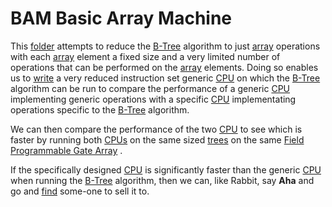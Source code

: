 # BAM Basic Array Machine

This [folder](https://en.wikipedia.org/wiki/File_folder) attempts to reduce the [B-Tree](https://en.wikipedia.org/wiki/B-tree) algorithm to just [array](https://en.wikipedia.org/wiki/Dynamic_array) operations
with each [array](https://en.wikipedia.org/wiki/Dynamic_array) element a fixed size and a very limited number of operations
that can be performed on the [array](https://en.wikipedia.org/wiki/Dynamic_array) elements.  Doing so enables us to [write](https://en.wikipedia.org/wiki/Write_(system_call)) a
very reduced instruction set generic [CPU](https://en.wikipedia.org/wiki/Central_processing_unit) on which the [B-Tree](https://en.wikipedia.org/wiki/B-tree) algorithm can be
run to compare the performance of a generic [CPU](https://en.wikipedia.org/wiki/Central_processing_unit) implementing generic operations
with a specific [CPU](https://en.wikipedia.org/wiki/Central_processing_unit) implementating operations specific to the [B-Tree](https://en.wikipedia.org/wiki/B-tree) algorithm.

We can then compare the performance of the two [CPU](https://en.wikipedia.org/wiki/Central_processing_unit) to see which is faster by
running both [CPUs](https://en.wikipedia.org/wiki/Central_processing_unit) on the same sized [trees](https://en.wikipedia.org/wiki/Tree_(data_structure)) on the same [Field Programmable Gate Array](https://en.wikipedia.org/wiki/Field-programmable_gate_array) .

If the specifically designed [CPU](https://en.wikipedia.org/wiki/Central_processing_unit) is significantly faster than the generic [CPU](https://en.wikipedia.org/wiki/Central_processing_unit) when running the [B-Tree](https://en.wikipedia.org/wiki/B-tree) algorithm, then we can, like Rabbit, say **Aha** and go
and [find](https://en.wikipedia.org/wiki/Find_(Unix)) some-one to sell it to.
